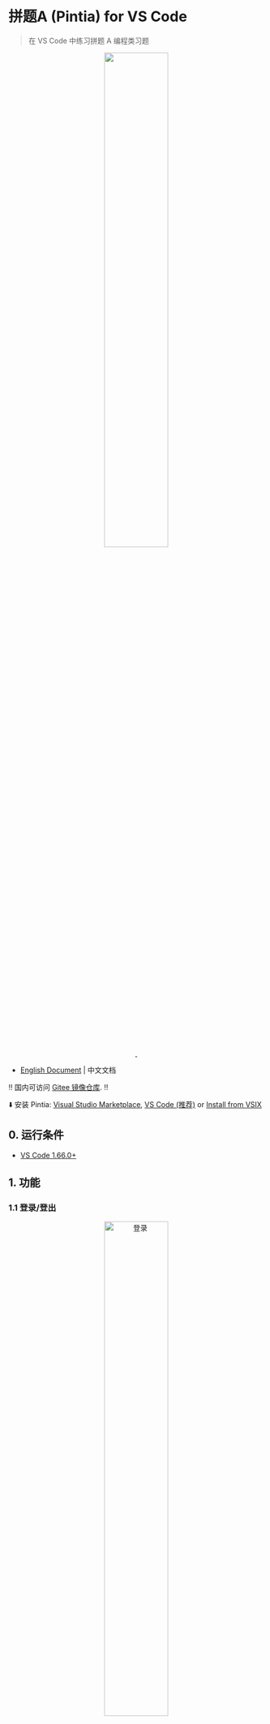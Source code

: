 # 拼题A (Pintia) for VS Code

> 在 VS Code 中练习拼题 A 编程类习题

<p align="center">
  <img style="width: 50%; max-width: 60%;" src="./docs/imgs/vscode-pintia-logo.png" alt="">
</p>

<p align="center">
  <a href="https://marketplace.visualstudio.com/items?itemName=jinzcdev.vscode-pintia">
    <img src="https://img.shields.io/visual-studio-marketplace/d/jinzcdev.vscode-pintia?style=flat-square" alt="">
  </a>
  <a href="./LICENSE">
    <img src="https://img.shields.io/github/license/jinzcdev/vscode-pintia?style=flat-square" alt="">
  </a>
</p>

- [English Document](./docs/README_en-US.md) | 中文文档

‼️ 国内可访问 [Gitee 镜像仓库](https://gitee.com/jinzcdev/vscode-pintia). ‼️

⬇️ 安装 Pintia: [Visual Studio Marketplace](https://marketplace.visualstudio.com/items?itemName=jinzcdev.vscode-pintia), [VS Code (推荐)](https://code.visualstudio.com/) or [Install from VSIX](https://github.com/jinzcdev/vscode-pintia/releases/latest)

## 0. 运行条件

- [VS Code 1.66.0+](https://code.visualstudio.com/)

## 1. 功能

### 1.1 登录/登出

<p align="center">
  <img style="width: 50%;" src="./docs/imgs/signin.png" alt="登录" />
</p>

- 只需在 `Pintia Explorer` 中点击 `登录拼题A/Sign in PTA` ，即可登录拼题A。(目前，支持 **微信二维码**、**Cookie** 登录）。
- 你也可以使用以下命令来登录/退出。
    - **PTA: Sign In**
    - **PTA: Sign Out**

---

### 1.2 预览题目

<p align="center">
  <img style="width: 85%;" src="./docs/imgs/preview.png" alt="预览问题" />
</p>

- 点击问题，即可查看问题描述

    > ⭐️ **注意：**
    >
    > - 你可以通过修改配置项 `pintia.workspaceFolder` 来指定存储题目文件的工作区路径。默认值为 **\$HOME/.pintia/codes**
    > - 你可以通过 `PTA: Change Default Language` 命令来更换默认语言

---

### 1.3 编辑器快捷键

<p align="center">
  <img style="width: 50%;" src="./docs/imgs/shortcuts.png" alt="编辑器快捷键" />
</p>

- 该插件支持 3 个编辑器快捷键

    - `提交/Submit`：向拼题 A 提交你的答案
    - `测试/Test`：用 **自定义的测试样例** 或 **默认样例** 测试你的答案
    - `预览题目/Preview`: 在源文件中打开习题预览

---

### 1.4 自定义测试样例

<p align="center">
  <img style="width: 85%;" src="./docs/imgs/snippets.png" alt="自定义测试样例" />
</p>

- 你可以把你的代码放在 `@pintia code=start` 和 `@pintia code=end` 之间（在编辑区中输入 `ptacode` 来快速添加）
- 另外，你可以把你的 **自定义测试样例** 放在 `@pintia test=start` 和 `@pintia test=end` 之间（输入 `ptatest` 可以快速添加），并点击 `Test custom sample {i}` 以快速测试你的代码。

> ⭐️ **Note:** 在点击 `submit` 或 `test` 提交你的代码时，只有在包裹在 `@pintia code=start` 和 `@pintia code=end` 之间的代码会被提交给拼题 A 判题器。

---

### 1.5 搜索题目

点击 Pintia 视图顶部的 `搜索` 图标，或者打开 命令面板，使用 `PTA: Search Problem` 快捷命令。

<p align="center">
  <img style="width: 85%;" src="./docs/imgs/search-whole.png" alt="搜索题目" />
</p>

---

### 1.6 笔记功能

你可以在代码编辑区键入 `ptanote` 生成笔记块，在其中输入你的笔记，下次预览题目时，笔记会以 Markdown 的形式解析并预览。

<p align="center">
  <img style="width: 85%;" src="./docs/imgs/note.png" alt="笔记" />
</p>

> ⭐️ **Note:** 笔记是随着代码一起提交到 拼题 A 的，并不存在本地。提交代码后，重新点击编辑器的 `Preview`，或者下次预览本题时，会显示你的笔记。

---

### 1.7 题目收藏

你可以在题目集中点击右侧的按钮收藏题目。该功能不依赖于官方的服务，因此只能将收藏的题目存储在本地。后续会考虑使用其他方式实现数据的同步。

---

### 1.8 代码片段

你可以在代码编辑器中输入以下前缀来快速生成相应的代码块，如下所示。

| 前缀            | 说明                                                                                             |
| --------------- | ------------------------------------------------------------------------------------------------ |
| ptacode         | 把你的自定义测试样例放在 `@pintia code=start/end` 中，当你点击 `Submit` 按钮时，插件会自动识别它 |
| ptatest         | 将你的自定义测试样例放在 `@pintia test=start/end` 中，当你点击 `Test` 按钮时，插件会自动识别它   |
| ptacpp_stdc++   | 获取头文件为 `bits/stdc++.h` 的 cpp 模板                                                         |
| ptacpp_iostream | 获取带有 `iostream` 头文件的 cpp 模板                                                            |
| ptaclang        | 获取带有头文件 `stdio.h` 的 clang 模板                                                           |
| ptajava_buffer  | 获取带有 `BufferReader` 的 java 模板                                                             |
| ptajava_scanner | 获取带有 `Scanner` 的 java 模板                                                                  |
| ptanote         | 生成 `@pintia note=start/end` 笔记块                                                             |

---

## 2. 插件命令

使用 `Ctrl+Shift+P` (in Windows) 或 `Command+Shift+P` (in Mac) 打开命令面板并输入 `pta` 可快速使用插件的相关命令。

| 命令                               | 描述                | 备注                                                             |
| ---------------------------------- | ------------------- | ---------------------------------------------------------------- |
| `pintia.clearCache`                | 清除题目缓存        | 发现题目集信息与官方不同时可使用该命令                           |
| `pintia.signIn`                    | 登录                |                                                                  |
| `pintia.signOut`                   | 退出登录            |                                                                  |
| `pintia.changeDefaultLanguage`     | 修改默认编程语言    | 可设置拼题 A 官方所支持的所有语言                                |
| `pintia.changeWorkspaceFolder`     | 修改工作区文件夹    |                                                                  |
| `pintia.checkIn`                   | 签到拼题 A 教育商店 | 建议在配置项中设置成自动签到                                     |
| `pintia.reportIssue`               | 问题反馈            |                                                                  |
| `pintia.searchProblem`             | 搜索题目            | 默认忽略 ZOJ 题目集，可在配置项中修改                            |
| `pintia.refreshProblemSearchIndex` | 刷新题目搜索索引    | 为了加快数据加载速度，数据被缓存在本地，如果发现数题目缺失可刷新 |
| `pintia.openWorkspace`             | 打开 Pintia 工作区  |                                                                  |
| `pintia.clearViewedProblems`       | 清除题目预览历史    |                                                                  |
| `pintia.clearFavoriteProblems`     | 清除我的收藏夹      |                                                                  |

## 3. 插件配置项

| 设置名称                                     | 描述                                                                                                                       | 默认值                          |
| -------------------------------------------- | -------------------------------------------------------------------------------------------------------------------------- | ------------------------------- |
| `pintia.workspaceFolder`                     | 工作区文件夹的路径（存储题目源文件）。                                                                                     | `""`                            |
| `pintia.previewProblem.openAndCodeIt`        | 指定是否在预览题目时自动打开代码编辑器，开启时建议不要将 `#pintia.previewProblem.defaultOpenedMethod#` 设置为 `总是询问`。 | `false`                         |
| `pintia.previewProblem.defaultOpenedMethod`  | 指定打开代码编辑器的方式，默认为 `总是询问`。                                                                              | `总是询问`                      |
| `pintia.paging.pageSize`                     | 指定当题目集较大时候，是否对题目列表分页。pageSize 为 0 表示不分页。                                                       | `100`                           |
| `pintia.codeColorTheme`                      | 指定代码着色主题。                                                                                                         | `atom-one`                      |
| `pintia.showLocked`                          | 指定是否显示未解锁的题集（一些教材题目集）。                                                                               | `true`                          |
| `pintia.enableStatusBar`                     | 指定是否显示 PTA 状态栏。                                                                                                  | `true`                          |
| `pintia.autoCheckIn`                         | 指定是否在激活插件时自动签到 PTA 教育商店。                                                                                | `true`                          |
| `pintia.defaultLanguage`                     | 设置答题时默认使用的编程语言。                                                                                             | `C++ (g++)`                     |
| `pintia.editor.shortcuts`                    | 自定义编码时的编辑器快捷键。                                                                                               | `["Submit"，"Test", "Preview"]` |
| `pintia.searchIndex.ignoreZOJ`               | 指定搜索题目时，是否忽略 **_ZOJ Problem Set_** 题集。                                                                      | `true`                          |
| `pintia.searchIndex.ignoreLockedProblemSets` | 指定搜索题目时，是否忽略 **_未被解锁的_** 题集。                                                                           | `true`                          |
| `pintia.searchIndex.autoRefresh`             | 指定是否在激活插件时自动刷新题目搜索索引（不推荐设置，因为固定题集更新频率较低且获取索引较耗时）。                         | `false`                         |
| `pintia.autoCreateProblemSetFolder`          | 指定创建题目源文件时是否自动创建其习题集文件夹并将源代码文件放入相应的文件夹中。                                           | `true`                          |
| `pintia.problemHistoryListSize`              | 指定题目预览历史列表的大小。                                                                                               | `200`                           |

## 4. 需要帮助？

在遇到任何问题时，你可以先查看 [故障排除](https://github.com/jinzcdev/vscode-pintia/wiki/Troubleshooting) 和 [常见问题](https://github.com/jinzcdev/vscode-pintia/wiki/FAQ)。

如果问题仍然无法解决，可随时 [创建一个新的 Issue](https://github.com/jinzcdev/vscode-pintia/issues/new/choose)。

## 5. 更新日志

请参考 [CHANGELOG](./CHANGELOG.md) | [英文文档](./docs/CHANGELOG_en-US.md)

## 6. 鸣谢

- Pintia (拼题A) 插件的功能设计参考了 [LeetCode](https://marketplace.visualstudio.com/items?itemName=LeetCode.vscode-leetcode)。
